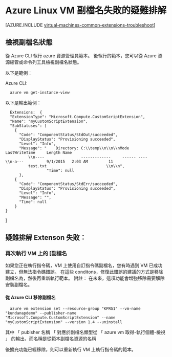 <properties
   pageTitle="疑難排解 Linux VM 副檔名失敗 |Microsoft Azure"
   description="深入了解 Azure Linux VM 副檔名失敗的疑難排解"
   services="virtual-machines-linux"
   documentationCenter=""
   authors="kundanap"
   manager="timlt"
   editor=""
   tags="top-support-issue,azure-resource-manager"/>

<tags
   ms.service="virtual-machines-linux"
   ms.devlang="na"
   ms.topic="support-article"
   ms.tgt_pltfrm="vm-linux"
   ms.workload="infrastructure-services"
   ms.date="03/29/2016"
   ms.author="kundanap"/>

# <a name="troubleshooting-azure-linux-vm-extension-failures"></a>Azure Linux VM 副檔名失敗的疑難排解

[AZURE.INCLUDE [virtual-machines-common-extensions-troubleshoot](../../includes/virtual-machines-common-extensions-troubleshoot.md)]

## <a name="viewing-extension-status"></a>檢視副檔名狀態
從 Azure CLI 執行 azure 資源管理員範本。 後執行的範本，您可以從 Azure 資源總管或命令列工具檢視副檔名狀態。

以下是範例︰

Azure CLI:

      azure vm get-instance-view


以下是輸出範例︰

      Extensions:  {
      "ExtensionType": "Microsoft.Compute.CustomScriptExtension",
      "Name": "myCustomScriptExtension",
      "SubStatuses": [
        {
          "Code": "ComponentStatus/StdOut/succeeded",
          "DisplayStatus": "Provisioning succeeded",
          "Level": "Info",
          "Message": "    Directory: C:\\temp\\n\\n\\nMode                LastWriteTime     Length Name
              \\n----                -------------     ------ ----                              \\n-a---          9/1/2015   2:03 AM         11
              test.txt                          \\n\\n",
                      "Time": null
          },
        {
          "Code": "ComponentStatus/StdErr/succeeded",
          "DisplayStatus": "Provisioning succeeded",
          "Level": "Info",
          "Message": "",
          "Time": null
        }
    }
  ]

## <a name="troubleshooting-extenson-failures"></a>疑難排解 Extenson 失敗︰

### <a name="re-running-the-extension-on-the-vm"></a>再次執行 VM 上的 [副檔名

如果您正在執行指令碼，VM 上使用自訂指令碼副檔名，您有時遇到 VM 已成功建立，但無法指令碼錯誤。 在這些 conditons，修復此錯誤的建議的方式是移除副檔名為，然後再重新執行範本。
附註︰ 在未來，這項功能會增強移除需要解除安裝副檔名。

#### <a name="remove-the-extension-from-azure-cli"></a>從 Azure CLI 移除副檔名

      azure vm extension set --resource-group "KPRG1" --vm-name "kundanapdemo" --publisher-name "Microsoft.Compute.CustomScriptExtension" --name "myCustomScriptExtension" --version 1.4 --uninstall

其中 「 publsher 名稱 「 對應於副檔名類型從 「 azure vm 取得-執行個體-檢視 」 的輸出，而名稱是從範本副檔名資源的名稱

後擴充功能已經移除，則可以重新執行 VM 上執行指令碼的範本。
